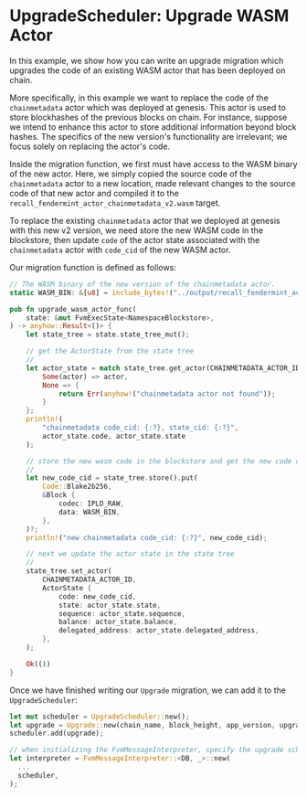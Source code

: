 # UpgradeScheduler: Upgrade WASM Actor

In this example, we show how you can write an upgrade migration which upgrades the code of an existing WASM actor that has been deployed on chain.

More specifically, in this example we want to replace the code of the `chainmetadata` actor which was deployed at genesis. This actor is used to store blockhashes of the previous blocks on chain. For instance, suppose we intend to enhance this actor to store additional information beyond block hashes. The specifics of the new version's functionality are irrelevant; we focus solely on replacing the actor's code.

Inside the migration function, we first must have access to the WASM binary of the new actor. Here, we simply copied the source code of the `chainmetadata` actor to a new location, made relevant changes to the source code of that new actor and compiled it to the `recall_fendermint_actor_chainmetadata_v2.wasm` target.

To replace the existing `chainmetadata` actor that we deployed at genesis with this new v2 version, we need store the new WASM code in the blockstore, then update `code` of the actor state associated with the `chainmetadata` actor with `code_cid` of the new WASM actor.

Our migration function is defined as follows:


```rust
// The WASM binary of the new version of the chainmetadata actor.
static WASM_BIN: &[u8] = include_bytes!("../output/recall_fendermint_actor_chainmetadata_v2.wasm");

pub fn upgrade_wasm_actor_func(
    state: &mut FvmExecState<NamespaceBlockstore>,
) -> anyhow::Result<()> {
    let state_tree = state.state_tree_mut();

    // get the ActorState from the state tree
    //
    let actor_state = match state_tree.get_actor(CHAINMETADATA_ACTOR_ID)? {
        Some(actor) => actor,
        None => {
            return Err(anyhow!("chainmetadata actor not found"));
        }
    };
    println!(
        "chainmetadata code_cid: {:?}, state_cid: {:?}",
        actor_state.code, actor_state.state
    );

    // store the new wasm code in the blockstore and get the new code cid
    //
    let new_code_cid = state_tree.store().put(
        Code::Blake2b256,
        &Block {
            codec: IPLD_RAW,
            data: WASM_BIN,
        },
    )?;
    println!("new chainmetadata code_cid: {:?}", new_code_cid);

    // next we update the actor state in the state tree
    //
    state_tree.set_actor(
        CHAINMETADATA_ACTOR_ID,
        ActorState {
            code: new_code_cid,
            state: actor_state.state,
            sequence: actor_state.sequence,
            balance: actor_state.balance,
            delegated_address: actor_state.delegated_address,
        },
    );

    Ok(())
}
```

Once we have finished writing our `Upgrade` migration, we can add it to the `UpgradeScheduler`:

```rust
let mut scheduler = UpgradeScheduler::new();
let upgrade = Upgrade::new(chain_name, block_height, app_version, upgrade_wasm_actor_func);
scheduler.add(upgrade);

// when initializing the FvmMessageInterpreter, specify the upgrade schedule
let interpreter = FvmMessageInterpreter::<DB, _>::new(
  ...
  scheduler,
);
```